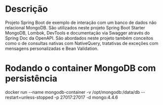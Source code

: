 # Descrição

Projeto Spring Boot de exemplo de interação com um banco de dados não relacional MongoDB. São utilizados neste projeto Spring Boot Starter MongoDB, Lombok, DevTools e documentação via Swagger através do Spring Doc da OpenAPI. São abordados neste projeto também conceitos como o de consultas nativas com NativeQuery, tratativas de exceções com mensagens personalizadas e Bean Validation.

# Rodando o container MongoDB com persistência

docker run --name mongodb-container -v /opt/mongodb:/data/db --restart=unless-stopped -p 27017:27017 -d mongo:4.4.6
